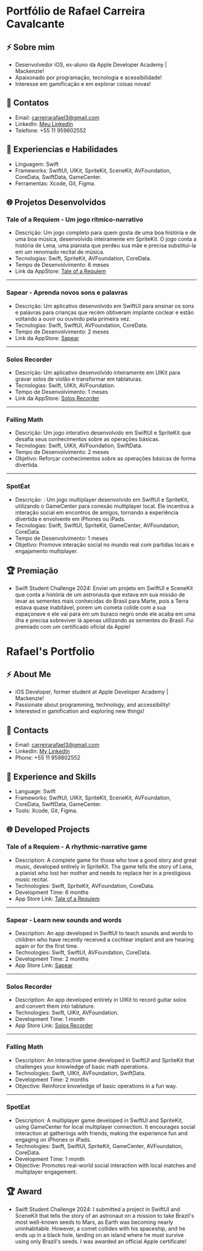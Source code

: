 # Portfólio  de Rafael Carreira Cavalcante

## ⚡ Sobre mim
- Desenvolvedor iOS, ex-aluno da Apple Developer Academy | Mackenzie!
- Apaixonado por programação, tecnologia e acessibilidade!
- Interesse em gamificação e em explorar coisas novas!

## 📱 Contatos
- Email: carreirarafael3@gmail.com
- LinkedIn: [Meu LinkedIn](https://www.linkedin.com/in/rafaelcarreiracavalcante)
- Telefone: +55 11 959802552

## 🧠 Experiencias e Habilidades
- Linguagem: Swift
- Frameworks: SwiftUI, UIKit, SpriteKit, SceneKit, AVFoundation, CoreData, SwiftData, GameCenter.
- Ferramentas: Xcode, Git, Figma.

## 🌐 Projetos Desenvolvidos

### Tale of a Requiem - Um jogo rítmico-narrativo
- Descrição: Um jogo completo para quem gosta de uma boa história e de uma boa música, desenvolvido inteiramente em SpriteKit. O jogo conta a história de Lena, uma pianista que perdeu sua mãe e precisa substituí-la em um renomado recital de música.
- Tecnologias: Swift, SpriteKit, AVFoundation, CoreData.
- Tempo de Desenvolvimento: 6 meses
- Link da AppStore: [Tale of a Requiem](https://apps.apple.com/br/app/tale-of-a-requiem/id6670218881)
---
### Sapear - Aprenda novos sons e palavras
- Descrição: Um aplicativo desenvolvido em SwiftUI para ensinar os sons e palavras para crianças que recém obtiveram implante coclear e estão voltando a ouvir ou ouvindo pela primeira vez.
- Tecnologias: Swift, SwiftUI, AVFoundation, CoreData.
- Tempo de Desenvolvimento: 2 meses
- Link da AppStore: [Sapear](https://apps.apple.com/br/app/sapear/id6469643419)
---
### Solos Recorder
- Descrição: Um aplicativo desenvolvido inteiramente em UIKit para gravar solos de violão e transformar em tablaturas.
- Tecnologias: Swift, UIKit, AVFoundation.
- Tempo de Desenvolvimento: 1 meses
- Link da AppStore: [Solos Recorder](https://apps.apple.com/br/app/solos-recorder/id6503363392)
---
### Falling Math
- Descrição: Um jogo interativo desenvolvido em SwiftUI e SpriteKit que desafia seus conhecimentos sobre as operações básicas.
- Tecnologias: Swift, UIKit, AVFoundation, SwiftData.
- Tempo de Desenvolvimento: 2 meses
- Objetivo: Reforçar conhecimentos sobre as operações básicas de forma divertida.
---
### SpotEat
- Descrição: : Um jogo multiplayer desenvolvido em SwiftUI e SpriteKit, utilizando o GameCenter para conexão multiplayer local. Ele incentiva a interação social em encontros de amigos, tornando a experiência divertida e envolvente em iPhones ou iPads.
- Tecnologias: Swift, SwiftUI, SpriteKit, GameCenter, AVFoundation, CoreData.
- Tempo de Desenvolvimento: 1 meses
- Objetivo: Promove interação social no mundo real com partidas locais e engajamento multiplayer.
  
## 🏆 Premiação
- Swift Student Challenge 2024: Enviei um projeto em SwiftUI e SceneKit que conta a história de um astronauta que estava em sua missão de levar as sementes mais conhecidas do Brasil para Marte, pois a Terra estava quase inabitável, porem um cometa colide com a sua espaçonave e ele vai para em um buraco negro onde ele acaba em uma ilha e precisa sobreviver lá apenas utilizando as sementes do Brasil. Fui premiado com um certificado oficial da Apple!


# Rafael's Portfolio

## ⚡ About Me
- iOS Developer, former student at Apple Developer Academy | Mackenzie!
- Passionate about programming, technology, and accessibility!
- Interested in gamification and exploring new things!

## 📱 Contacts
- Email: carreirarafael3@gmail.com
- LinkedIn: [My LinkedIn](https://www.linkedin.com/in/rafaelcarreiracavalcante)
- Phone: +55 11 959802552

## 🧠 Experience and Skills
- Language: Swift
- Frameworks: SwiftUI, UIKit, SpriteKit, SceneKit, AVFoundation, CoreData, SwiftData, GameCenter.
- Tools: Xcode, Git, Figma.

## 🌐 Developed Projects

### Tale of a Requiem - A rhythmic-narrative game
- Description: A complete game for those who love a good story and great music, developed entirely in SpriteKit. The game tells the story of Lena, a pianist who lost her mother and needs to replace her in a prestigious music recital.
- Technologies: Swift, SpriteKit, AVFoundation, CoreData.
- Development Time: 6 months
- App Store Link: [Tale of a Requiem](https://apps.apple.com/br/app/tale-of-a-requiem/id6670218881)
---
### Sapear - Learn new sounds and words
- Description: An app developed in SwiftUI to teach sounds and words to children who have recently received a cochlear implant and are hearing again or for the first time.
- Technologies: Swift, SwiftUI, AVFoundation, CoreData.
- Development Time: 2 months
- App Store Link: [Sapear](https://apps.apple.com/br/app/sapear/id6469643419)
---
### Solos Recorder
- Description: An app developed entirely in UIKit to record guitar solos and convert them into tablature.
- Technologies: Swift, UIKit, AVFoundation.
- Development Time: 1 month
- App Store Link: [Solos Recorder](https://apps.apple.com/br/app/solos-recorder/id6503363392)
---
### Falling Math
- Description: An interactive game developed in SwiftUI and SpriteKit that challenges your knowledge of basic math operations.
- Technologies: Swift, UIKit, AVFoundation, SwiftData.
- Development Time: 2 months
- Objective: Reinforce knowledge of basic operations in a fun way.
---
### SpotEat
- Description: A multiplayer game developed in SwiftUI and SpriteKit, using GameCenter for local multiplayer connection. It encourages social interaction at gatherings with friends, making the experience fun and engaging on iPhones or iPads.
- Technologies: Swift, SwiftUI, SpriteKit, GameCenter, AVFoundation, CoreData.
- Development Time: 1 month
- Objective: Promotes real-world social interaction with local matches and multiplayer engagement.

## 🏆 Award
- Swift Student Challenge 2024: I submitted a project in SwiftUI and SceneKit that tells the story of an astronaut on a mission to take Brazil's most well-known seeds to Mars, as Earth was becoming nearly uninhabitable. However, a comet collides with his spaceship, and he ends up in a black hole, landing on an island where he must survive using only Brazil's seeds. I was awarded an official Apple certificate!

